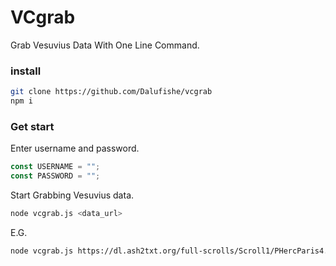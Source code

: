 # VCgrab

Grab Vesuvius Data With One Line Command.

### install

```bash
git clone https://github.com/Dalufishe/vcgrab
npm i
```

### Get start

Enter username and password.

```js
const USERNAME = "";
const PASSWORD = "";
```

Start Grabbing Vesuvius data.

```bash
node vcgrab.js <data_url>
```

E.G.

```bash
node vcgrab.js https://dl.ash2txt.org/full-scrolls/Scroll1/PHercParis4.volpkg/seg-volumetric-labels/finished_cubes
```
